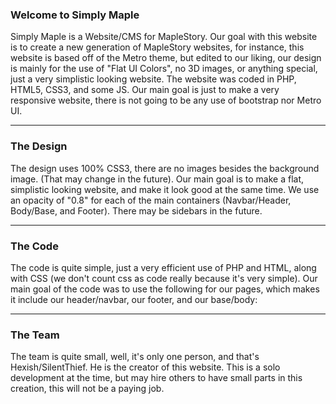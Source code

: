 ### Welcome to Simply Maple
Simply Maple is a Website/CMS for MapleStory. Our goal with this website is to create a new generation of MapleStory websites, for instance, this website is based off of the Metro theme, but edited to our liking, our design is mainly for the use of "Flat UI Colors", no 3D images, or anything special, just a very simplistic looking website. The website was coded in PHP, HTML5, CSS3, and some JS. Our main goal is just to make a very responsive website, there is not going to be any use of bootstrap nor Metro UI.
***
 
 
### The Design
The design uses 100% CSS3, there are no images besides the background image. (That may change in the future). Our main goal is to make a flat, simplistic looking website, and make it look good at the same time. We use an opacity of "0.8" for each of the main containers (Navbar/Header, Body/Base, and Footer). There may be sidebars in the future.
***

 
### The Code
The code is quite simple, just a very efficient use of PHP and HTML, along with CSS (we don't count css as code really because it's very simple). Our main goal of the code was to use the following for our pages, which makes it include our header/navbar, our footer, and our base/body:
***

 
### The Team
The team is quite small, well, it's only one person, and that's Hexish/SilentThief. He is the creator of this website. This is a solo development at the time, but may hire others to have small parts in this creation, this will not be a paying job.